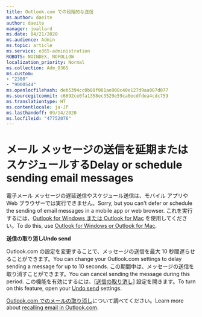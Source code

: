 ```yaml
---
title: Outlook.com での段階的な送信
ms.author: daeite
author: daeite
manager: joallard
ms.date: 04/21/2020
ms.audience: Admin
ms.topic: article
ms.service: o365-administration
ROBOTS: NOINDEX, NOFOLLOW
localization_priority: Normal
ms.collection: Adm_O365
ms.custom:
- "2380"
- "9000544"
ms.openlocfilehash: deb5394cc0b88f061ae908c40e127d9aa087d077
ms.sourcegitcommit: c6692ce0fa1358ec3529e59ca0ecdfdea4cdc759
ms.translationtype: HT
ms.contentlocale: ja-JP
ms.lasthandoff: 09/14/2020
ms.locfileid: "47752076"
---
```

# <a name="delay-or-schedule-sending-email-messages"></a><span data-ttu-id="4c8ff-102">メール メッセージの送信を延期またはスケジュールする</span><span class="sxs-lookup"><span data-stu-id="4c8ff-102">Delay or schedule sending email messages</span></span>

<span data-ttu-id="4c8ff-103">電子メール メッセージの遅延送信やスケジュール送信は、モバイル アプリや Web ブラウザーでは実行できません。</span><span class="sxs-lookup"><span data-stu-id="4c8ff-103">Sorry, but you can't defer or schedule the sending of email messages in a mobile app or web browser.</span></span> <span data-ttu-id="4c8ff-104">これを実行するには、[Outlook for Windows または Outlook for Mac](https://products.office.com/outlook/email-and-calendar-software-microsoft-outlook) を使用してください。</span><span class="sxs-lookup"><span data-stu-id="4c8ff-104">To do this, use [Outlook for Windows or Outlook for Mac](https://products.office.com/outlook/email-and-calendar-software-microsoft-outlook).</span></span>

<span data-ttu-id="4c8ff-105">**送信の取り消し**</span><span class="sxs-lookup"><span data-stu-id="4c8ff-105">**Undo send**</span></span>

<span data-ttu-id="4c8ff-106">Outlook.com の設定を変更することで、メッセージの送信を最大 10 秒間遅らせることができます。</span><span class="sxs-lookup"><span data-stu-id="4c8ff-106">You can change your Outlook.com settings to delay sending a message for up to 10 seconds.</span></span> <span data-ttu-id="4c8ff-107">この期間中は、メッセージの送信を取り消すことができます。</span><span class="sxs-lookup"><span data-stu-id="4c8ff-107">You can cancel sending the message during this period.</span></span> <span data-ttu-id="4c8ff-108">この機能を有効にするには、[[送信の取り消し]](https://outlook.live.com/mail/options/mail/messageContent/undoSend) 設定を開きます。</span><span class="sxs-lookup"><span data-stu-id="4c8ff-108">To turn on this feature, open your [Undo send](https://outlook.live.com/mail/options/mail/messageContent/undoSend) settings.</span></span>

<span data-ttu-id="4c8ff-109">[Outlook.com でのメールの取り消し](https://support.office.com/article/c069ddde-5282-4085-8f4c-d7b133324f8a?wt.mc_id=Office_Outlook_com_Alchemy)について調べてください。</span><span class="sxs-lookup"><span data-stu-id="4c8ff-109">Learn more about [recalling email in Outlook.com](https://support.office.com/article/c069ddde-5282-4085-8f4c-d7b133324f8a?wt.mc_id=Office_Outlook_com_Alchemy).</span></span>